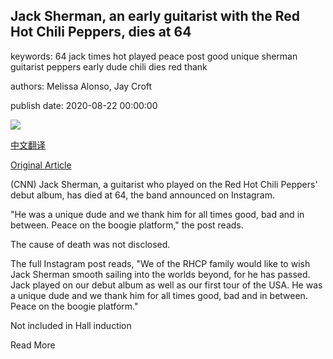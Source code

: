 ## Jack Sherman, an early guitarist with the Red Hot Chili Peppers, dies at 64

keywords: 64 jack times hot played peace post good unique sherman guitarist peppers early dude chili dies red thank

authors: Melissa Alonso, Jay Croft

publish date: 2020-08-22 00:00:00

![](https://cdn.cnn.com/cnnnext/dam/assets/200822093926-01-jack-sherman-rhcp-1984-super-tease.jpg)

[中文翻译](Jack%20Sherman%2C%20an%20early%20guitarist%20with%20the%20Red%20Hot%20Chili%20Peppers%2C%20dies%20at%2064_zh.md)

[Original Article](https://edition.cnn.com/2020/08/22/us/jack-sherman-red-hot-chili-peppers-death-trnd/index.html)

(CNN) Jack Sherman, a guitarist who played on the Red Hot Chili Peppers' debut album, has died at 64, the band announced on Instagram.

"He was a unique dude and we thank him for all times good, bad and in between. Peace on the boogie platform," the post reads.

The cause of death was not disclosed.

The full Instagram post reads, "We of the RHCP family would like to wish Jack Sherman smooth sailing into the worlds beyond, for he has passed. Jack played on our debut album as well as our first tour of the USA. He was a unique dude and we thank him for all times good, bad and in between. Peace on the boogie platform."

Not included in Hall induction

Read More